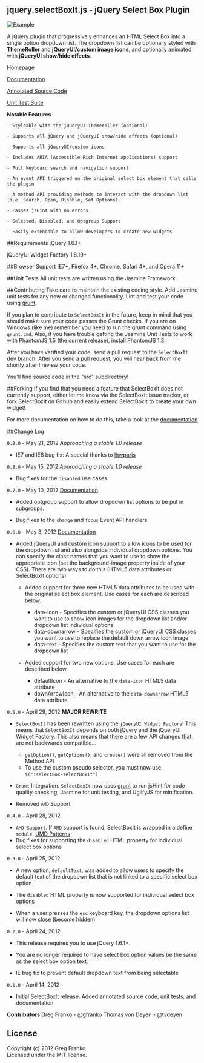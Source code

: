 jquery.selectBoxIt.js - jQuery Select Box Plugin
------------------------------------------------

![Example](http://gregfranko.com/images/select.PNG)

A jQuery plugin that progressively enhances an HTML Select Box into a single option dropdown list.  The dropdown list can be optionally styled with **ThemeRoller** and **jQueryUI/custom image icons**, and optionally animated with **jQueryUI show/hide effects**.

[Homepage](http://gregfranko.com/jquery.selectBoxIt.js/)

[Documentation](http://www.gregfranko.com/blog/introducing-the-jquery-plugin-selectboxit)

[Annotated Source Code](http://www.gregfranko.com/docs/jQuery.selectBoxIt.html)

[Unit Test Suite](http://www.gregfranko.com/test/SpecRunner.html)

**Notable Features**

	- Styleable with the jQueryUI Themeroller (optional)

	- Supports all jQuery and jQueryUI show/hide effects (optional)

	- Supports all jQueryUI/custom icons

	- Includes ARIA (Accessible Rich Internet Applications) support

	- Full keyboard search and navigation support

	- An event API triggered on the original select box element that calls the plugin

    - A method API providing methods to interact with the dropdown list (i.e. Search, Open, Disable, Set Options).

	- Passes jsHint with no errors

	- Selected, Disabled, and Optgroup Support

	- Easily extendable to allow developers to create new widgets

##Requirements
jQuery 1.6.1+

jQueryUI Widget Factory 1.8.19+

##Browser Support
IE7+, Firefox 4+, Chrome, Safari 4+, and Opera 11+

##Unit Tests
All unit tests are written using the Jasmine Framework

##Contributing
Take care to maintain the existing coding style. Add Jasmine unit tests for any new or changed functionality. Lint and test your code using [grunt](https://github.com/cowboy/grunt).

If you plan to contribute to `SelectBoxIt` in the future, keep in mind that you should make sure your code passes the Grunt checks.  If you are on Windows (like me) remember you need to run the grunt command using `grunt.cmd`.  Also, if you have trouble getting the Jasmine Unit Tests to work with PhantomJS 1.5 (the current release), install PhantomJS 1.3.

After you have verified your code, send a pull request to the `SelectBoxIt` dev branch.  After you send a pull request, you will hear back from me shortly after I review your code.

You'll find source code in the "src" subdirectory!

##Forking
If you find that you need a feature that SelectBoxIt does not currently support, either let me know via the SelectBoxIt issue tracker, or fork SelectBoxIt on Github and easily extend SelectBoxIt to create your own widget!

For more documentation on how to do this, take a look at the [documentation](http://gregfranko.com/blog/introducing-the-jquery-plugin-selectboxit/#extending-selectboxit)

##Change Log

`0.9.0` - May 21, 2012 *Approaching a stable 1.0 release*

- IE7 and IE8 bug fix: A special thanks to [lhwparis](https://github.com/lhwparis)

`0.8.0` - May 15, 2012 *Approaching a stable 1.0 release*

- Bug fixes for the `disabled` use cases

`0.7.0` - May 10, 2012 [Documentation](http://gregfranko.com/blog/introducing-the-jquery-plugin-selectboxit/#optgroup-support)

- Added optgroup support to allow dropdown list options to be put in subgroups.

- Bug fixes to the `change` and `focus` Event API handlers

`0.6.0` - May 3, 2012 [Documentation](http://gregfranko.com/blog/introducing-the-jquery-plugin-selectboxit/#using-icons)

- Added jQueryUI and custom icon support to allow icons to be used for the dropdown list and also alongside individual dropdown options.  You can specify the class names that you want to use to show the appropriate icon (set the background-image property inside of your CSS).  There are two ways to do this (HTML5 data attributes or SelectBoxIt options)

	* Added support for three new HTML5 data attributes to be used with the original select box element.  Use cases for each are described below.
		* data-icon - Specifies the custom or jQueryUI CSS classes you want to use to show icon images for the dropdown list and/or dropdown list individual options
		* data-downarrow - Specifies the custom or jQueryUI CSS classes you want to use to replace the default down arrow icon image
		* data-text - Specifies the custom text that you want to use for the dropdown list

	* Added support for two new options.  Use cases for each are described below.
		* defaultIcon - An alternative to the `data-icon` HTML5 data attribute
		* downArrowIcon - An alternative to the `data-downarrow` HTML5 data attribute

`0.5.0` - April 29, 2012   **MAJOR REWRITE**

- `SelectBoxIt` has been rewritten using the `jQueryUI Widget Factory`!  This means that `SelectBoxIt` depends on both jQuery and the jQueryUI Widget Factory.  This also means that there are a few API changes that are not backwards compatible...
	* `getOption()`, `getOptions()`, and `create()` were all removed from the Method API
	* To use the custom pseudo selector, you must now use `$(":selectBox-selectBoxIt")`

- `Grunt` Integration.  `SelectBoxIt` now uses [grunt](https://github.com/cowboy/grunt) to run jsHint for code quality checking, Jasmine for unit testing, and UglifyJS for minification.

- Removed `AMD` Support


`0.4.0` - April 28, 2012

- `AMD Support`.  If `AMD` support is found, SelectBoxIt is wrapped in a define `module`.
	[UMD Patterns](https://github.com/umdjs/umd/blob/master/jqueryPlugin.js)
- Bug fixes for supporting the `disabled` HTML property for individual select box options


`0.3.0` - April 25, 2012

- A new option, `defaultText`, was added to allow users to specify the default text of the dropdown list that is not linked to a specific select box option

- The `disabled` HTML property is now supported for individual select box options

- When a user presses the `esc` keyboard key, the dropdown options list will now close (become hidden)


`0.2.0` - April 24, 2012

- This release requires you to use jQuery 1.6.1+.

- You are no longer required to have select box option values be the same as the select box option text.

- IE bug fix to prevent default dropdown text from being selectable


`0.1.0` - April 14, 2012

- Initial SelectBoxIt release.  Added annotated source code, unit tests, and documentation

**Contributors**
Greg Franko - @gfranko
Thomas von Deyen - @tvdeyen

## License
Copyright (c) 2012 Greg Franko  
Licensed under the MIT license.
